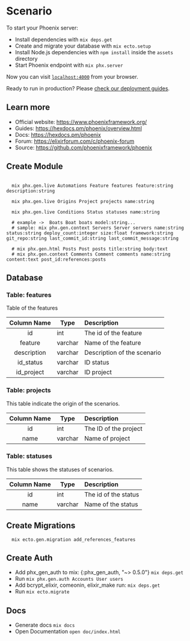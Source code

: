 # Scenario

To start your Phoenix server:

- Install dependencies with `mix deps.get`
- Create and migrate your database with `mix ecto.setup`
- Install Node.js dependencies with `npm install` inside the `assets` directory
- Start Phoenix endpoint with `mix phx.server`

Now you can visit [`localhost:4000`](http://localhost:4000) from your browser.

Ready to run in production? Please [check our deployment guides](https://hexdocs.pm/phoenix/deployment.html).

## Learn more

- Official website: https://www.phoenixframework.org/
- Guides: https://hexdocs.pm/phoenix/overview.html
- Docs: https://hexdocs.pm/phoenix
- Forum: https://elixirforum.com/c/phoenix-forum
- Source: https://github.com/phoenixframework/phoenix

## Create Module

```shell

  mix phx.gen.live Automations Feature features feature:string description:string

  mix phx.gen.live Origins Project projects name:string

  mix phx.gen.live Conditions Status statuses name:string

  # example ->  Boats Boat boats model:string...
  # sample: mix phx.gen.context Servers Server servers name:string status:string deploy_count:integer size:float framework:string git_repo:string last_commit_id:string last_commit_message:string

  # mix phx.gen.html Posts Post posts title:string body:text
  # mix phx.gen.context Comments Comment comments name:string content:text post_id:references:posts

```

## Database

### Table: features

Table of the features

| Column Name | Type    | Description                 |
| :---------: | ------- | :-------------------------- |
|     id      | int     | The id of the feature       |
|   feature   | varchar | Name of the feature         |
| description | varchar | Description of the scenario |
|  id_status  | varchar | ID status                   |
| id_project  | varchar | ID project                  |

### Table: projects

This table indicate the origin of the scenarios.

| Column Name | Type    | Description           |
| :---------: | ------- | :-------------------- |
|     id      | int     | The ID of the project |
|    name     | varchar | Name of project       |

### Table: statuses

This table shows the statuses of scenarios.

| Column Name | Type    | Description          |
| :---------: | ------- | :------------------- |
|     id      | int     | The id of the status |
|    name     | varchar | Name of the status   |

## Create Migrations

```shell
  mix ecto.gen.migration add_references_features
```

## Create Auth

- Add phx_gen_auth to mix: {:phx_gen_auth, "~> 0.5.0"} `mix deps.get`
- Run `mix phx.gen.auth Accounts User users`
- Add bcrypt_elixir, comeonin, elixir_make run: `mix deps.get`
- Run `mix ecto.migrate`

## Docs

- Generate docs `mix docs`
- Open Documentation `open doc/index.html`

